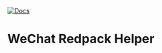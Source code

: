 [![Docs](https://img.shields.io/badge/文档-中文-blue.svg)](https://github.com/wslongchen/RedpackHelper/blob/master/README.md)
# WeChat Redpack Helper

